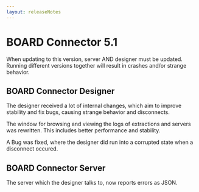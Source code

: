 ```yaml
---
layout: releaseNotes
---
```


# BOARD Connector 5.1

When updating to this version, server AND designer must be updated.
Running different versions together will result in crashes and/or strange behavior.

## BOARD Connector Designer

The designer received a lot of internal changes, which aim to improve stability and fix bugs, causing strange behavior and disconnects.

The window for browsing and viewing the logs of extractions and servers was rewritten.
This includes better performance and stability.

A Bug was fixed, where the designer did run into a corrupted state when a disconnect occured.

## BOARD Connector Server

The server which the designer talks to, now reports errors as JSON.

